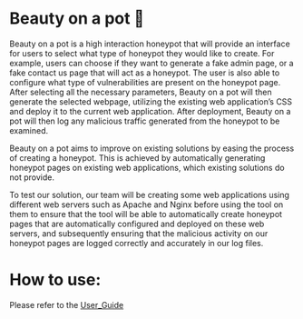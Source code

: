 # Beauty on a pot 🍯
Beauty on a pot is a high interaction honeypot that will provide an interface for users to select what type of honeypot they would like to create. For example, users can choose if they want to generate a fake admin page, or a fake contact us page that will act as a honeypot. The user is also able to configure what type of vulnerabilities are present on the honeypot page. After selecting all the necessary parameters, Beauty on a pot will then generate the selected webpage, utilizing the existing web application’s CSS and deploy it to the current web application. After deployment, Beauty on a pot will then log any malicious traffic generated from the honeypot to be examined.

Beauty on a pot aims to improve on existing solutions by easing the process of creating a honeypot. This is achieved by automatically generating honeypot pages on existing web applications, which existing solutions do not provide. 

To test our solution, our team will be creating some web applications using different web servers such as Apache and Nginx before using the tool on them to ensure that the tool will be able to automatically create honeypot pages that are automatically configured and deployed on these web servers, and subsequently ensuring that the malicious activity on our honeypot pages are logged correctly and accurately in our log files. 

# How to use:
Please refer to the [User_Guide](/guides/USERGUIDE.md)

